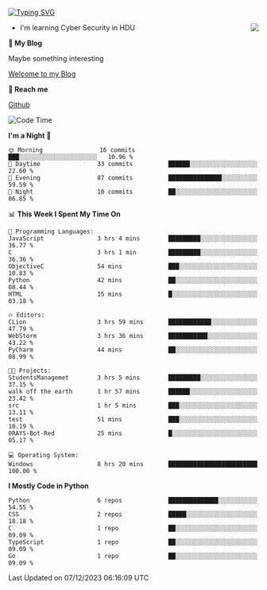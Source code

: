 [![Typing SVG](https://readme-typing-svg.herokuapp.com?font=Fira+Code&pause=1000&random=false&width=450&height=60&lines=Hello+%F0%9F%91%8B%F0%9F%8F%BB;I'm+JBNRZ)](https://git.io/typing-svg)

<a href="#">
  <img align="right" src="https://github-readme-stats.vercel.app/api?username=JBNRZ&show_icons=true&bg_color=15,f2f7fd,E0EAFC" />
</a>

- I'm learning Cyber Security in HDU

 **🌱 My Blog**

Maybe something interesting

[Welcome to my Blog](https://jbnrz.com.cn/)

 **💬 Reach me** 

[Github](https://github.com/JBNRZ)


<!--START_SECTION:waka-->
![Code Time](http://img.shields.io/badge/Code%20Time-149%20hrs%2055%20mins-blue)

**I'm a Night 🦉** 

```text
🌞 Morning                16 commits          ███░░░░░░░░░░░░░░░░░░░░░░   10.96 % 
🌆 Daytime                33 commits          ██████░░░░░░░░░░░░░░░░░░░   22.60 % 
🌃 Evening                87 commits          ███████████████░░░░░░░░░░   59.59 % 
🌙 Night                  10 commits          ██░░░░░░░░░░░░░░░░░░░░░░░   06.85 % 
```


📊 **This Week I Spent My Time On** 

```text
💬 Programming Languages: 
JavaScript               3 hrs 4 mins        █████████░░░░░░░░░░░░░░░░   36.77 % 
C                        3 hrs 1 min         █████████░░░░░░░░░░░░░░░░   36.36 % 
ObjectiveC               54 mins             ███░░░░░░░░░░░░░░░░░░░░░░   10.83 % 
Python                   42 mins             ██░░░░░░░░░░░░░░░░░░░░░░░   08.44 % 
HTML                     15 mins             █░░░░░░░░░░░░░░░░░░░░░░░░   03.18 % 

🔥 Editors: 
CLion                    3 hrs 59 mins       ████████████░░░░░░░░░░░░░   47.79 % 
WebStorm                 3 hrs 36 mins       ███████████░░░░░░░░░░░░░░   43.22 % 
PyCharm                  44 mins             ██░░░░░░░░░░░░░░░░░░░░░░░   08.99 % 

🐱‍💻 Projects: 
StudentsManagemet        3 hrs 5 mins        █████████░░░░░░░░░░░░░░░░   37.15 % 
walk off the earth       1 hr 57 mins        ██████░░░░░░░░░░░░░░░░░░░   23.42 % 
src                      1 hr 5 mins         ███░░░░░░░░░░░░░░░░░░░░░░   13.11 % 
test                     51 mins             ███░░░░░░░░░░░░░░░░░░░░░░   10.19 % 
0RAYS-Bot-Red            25 mins             █░░░░░░░░░░░░░░░░░░░░░░░░   05.17 % 

💻 Operating System: 
Windows                  8 hrs 20 mins       █████████████████████████   100.00 % 
```

**I Mostly Code in Python** 

```text
Python                   6 repos             ██████████████░░░░░░░░░░░   54.55 % 
CSS                      2 repos             █████░░░░░░░░░░░░░░░░░░░░   18.18 % 
C                        1 repo              ██░░░░░░░░░░░░░░░░░░░░░░░   09.09 % 
TypeScript               1 repo              ██░░░░░░░░░░░░░░░░░░░░░░░   09.09 % 
Go                       1 repo              ██░░░░░░░░░░░░░░░░░░░░░░░   09.09 % 
```




 Last Updated on 07/12/2023 06:16:09 UTC
<!--END_SECTION:waka-->
